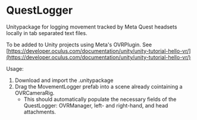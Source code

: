 # QuestLogger
 
Unitypackage for logging movement tracked by Meta Quest headsets locally in tab separated text files.


To be added to Unity projects using Meta's OVRPlugin. See [https://developer.oculus.com/documentation/unity/unity-tutorial-hello-vr/](https://developer.oculus.com/documentation/unity/unity-tutorial-hello-vr/)

Usage:
1. Download and import the .unitypackage
2. Drag the MovementLogger prefab into a scene already cointaining a OVRCameraRig.
   - This should automatically populate the necessary fields of the QuestLogger: OVRManager, left- and right-hand,  and head attachments. 

